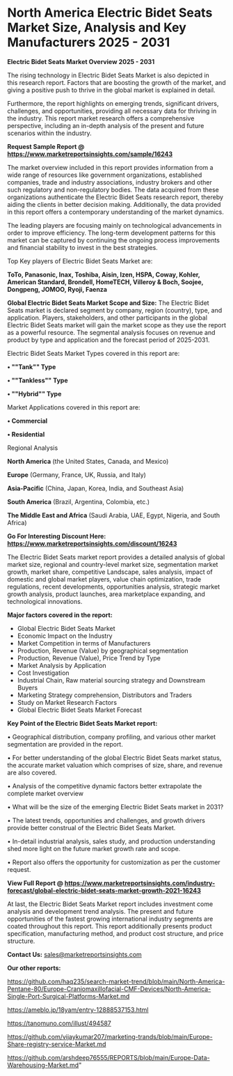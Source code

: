 # North America Electric Bidet Seats Market Size, Analysis and Key Manufacturers 2025 - 2031

<Strong> Electric Bidet Seats Market Overview 2025 - 2031</strong>

The rising technology in Electric Bidet Seats Market is also depicted in this research report. Factors that are boosting the growth of the market, and giving a positive push to thrive in the global market is explained in detail.

Furthermore, the report highlights on emerging trends, significant drivers, challenges, and opportunities, providing all necessary data for thriving in the industry. This report market research offers a comprehensive perspective, including an in-depth analysis of the present and future scenarios within the industry.

<strong>Request Sample Report @ <a href=https://www.marketreportsinsights.com/sample/16243>https://www.marketreportsinsights.com/sample/16243</a></strong>

The market overview included in this report provides information from a wide range of resources like government organizations, established companies, trade and industry associations, industry brokers and other such regulatory and non-regulatory bodies. The data acquired from these organizations authenticate the Electric Bidet Seats research report, thereby aiding the clients in better decision making. Additionally, the data provided in this report offers a contemporary understanding of the market dynamics.

The leading players are focusing mainly on technological advancements in order to improve efficiency. The long-term development patterns for this market can be captured by continuing the ongoing process improvements and financial stability to invest in the best strategies.

Top Key players of Electric Bidet Seats Market are:

<strong>ToTo, Panasonic, Inax, Toshiba, Aisin, Izen, HSPA, Coway, Kohler, American Standard, Brondell, HomeTECH, Villeroy & Boch, Soojee, Dongpeng, JOMOO, Ryoji, Faenza</strong>

<strong><b>Global Electric Bidet Seats Market Scope and Size:</b></strong>
The Electric Bidet Seats market is declared segment by company, region (country), type, and application. Players, stakeholders, and other participants in the global Electric Bidet Seats market will gain the market scope as they use the report as a powerful resource. The segmental analysis focuses on revenue and product by type and application and the forecast period of 2025-2031.

Electric Bidet Seats Market Types covered in this report are:

<strong>• ""Tank"" Type

• ""Tankless"" Type

• ""Hybrid"" Type</strong>

Market Applications covered in this report are:

<strong>• Commercial

• Residential</strong> 

Regional Analysis

<strong>North America</strong> (the United States, Canada, and Mexico)

<strong>Europe</strong> (Germany, France, UK, Russia, and Italy)

<strong>Asia-Pacific</strong> (China, Japan, Korea, India, and Southeast Asia)

<strong>South America</strong> (Brazil, Argentina, Colombia, etc.)

<strong>The Middle East and Africa</strong> (Saudi Arabia, UAE, Egypt, Nigeria, and South Africa)

<strong>Go For Interesting Discount Here: <a href=https://www.marketreportsinsights.com/discount/16243>https://www.marketreportsinsights.com/discount/16243</a></strong>

The Electric Bidet Seats market report provides a detailed analysis of global market size, regional and country-level market size, segmentation market growth, market share, competitive Landscape, sales analysis, impact of domestic and global market players, value chain optimization, trade regulations, recent developments, opportunities analysis, strategic market growth analysis, product launches, area marketplace expanding, and technological innovations.

<strong><b>Major factors covered in the report:</b></strong>
<ul>
  <li>Global Electric Bidet Seats Market </li>
  <li>Economic Impact on the Industry</li>
  <li>Market Competition in terms of Manufacturers</li>
  <li>Production, Revenue (Value) by geographical segmentation</li>
  <li>Production, Revenue (Value), Price Trend by Type</li>
  <li>Market Analysis by Application</li>
  <li>Cost Investigation</li>
  <li>Industrial Chain, Raw material sourcing strategy and Downstream Buyers</li>
  <li>Marketing Strategy comprehension, Distributors and Traders</li>
  <li>Study on Market Research Factors</li>
  <li>Global Electric Bidet Seats Market Forecast</li>
</ul>

<strong><b>Key Point of the Electric Bidet Seats Market report:</b></strong>

• Geographical distribution, company profiling, and various other market segmentation are provided in the report.

• For better understanding of the global Electric Bidet Seats market status, the accurate market valuation which comprises of size, share, and revenue are also covered.

• Analysis of the competitive dynamic factors better extrapolate the complete market overview

• What will be the size of the emerging Electric Bidet Seats market in 2031?

• The latest trends, opportunities and challenges, and growth drivers provide better construal of the Electric Bidet Seats Market.

• In-detail industrial analysis, sales study, and production understanding shed more light on the future market growth rate and scope.

• Report also offers the opportunity for customization as per the customer request.

<strong><b>View Full Report @ <a href=https://www.marketreportsinsights.com/industry-forecast/global-electric-bidet-seats-market-growth-2021-16243>https://www.marketreportsinsights.com/industry-forecast/global-electric-bidet-seats-market-growth-2021-16243</a></b></strong>


At last, the Electric Bidet Seats Market report includes investment come analysis and development trend analysis. The present and future opportunities of the fastest growing international industry segments are coated throughout this report. This report additionally presents product specification, manufacturing method, and product cost structure, and price structure.

<strong>Contact Us:</strong>
sales@marketreportsinsights.com

<strong>Our other reports:</strong>

<a href=https://github.com/haq235/search-market-trend/blob/main/North-America-Pentane-80/Europe-Craniomaxillofacial-CMF-Devices/North-America-Single-Port-Surgical-Platforms-Market.md>https://github.com/haq235/search-market-trend/blob/main/North-America-Pentane-80/Europe-Craniomaxillofacial-CMF-Devices/North-America-Single-Port-Surgical-Platforms-Market.md</a>

<a href=https://ameblo.jp/18yam/entry-12888537153.html>https://ameblo.jp/18yam/entry-12888537153.html</a>

<a href=https://tanomuno.com/illust/494587>https://tanomuno.com/illust/494587</a>

<a href=https://github.com/vijaykumar207/marketing-trands/blob/main/Europe-Share-registry-service-Market.md>https://github.com/vijaykumar207/marketing-trands/blob/main/Europe-Share-registry-service-Market.md</a>

<a href=https://github.com/arshdeep76555/REPORTS/blob/main/Europe-Data-Warehousing-Market.md>https://github.com/arshdeep76555/REPORTS/blob/main/Europe-Data-Warehousing-Market.md</a>"
